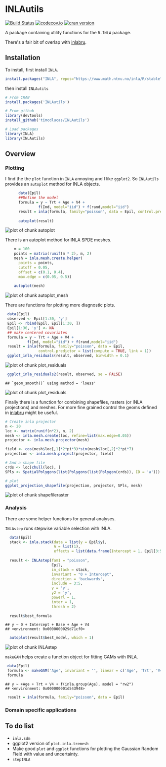 INLAutils
==========

[![Build Status](https://travis-ci.org/timcdlucas/INLAutils.svg)](https://travis-ci.org/timcdlucas/INLAutils)
[![codecov.io](https://codecov.io/github/timcdlucas/INLAutils/coverage.svg?branch=master)](https://codecov.io/github/timcdlucas/INLAutils?branch=master)
[![cran version](http://www.r-pkg.org/badges/version/INLAutils)](https://cran.rstudio.com/web/packages/INLAutls) 


A package containing utility functions for the `R-INLA` package.

There's a fair bit of overlap with [inlabru](http://www.github.com/fbachl/inlabru).


Installation
-------------

To install, first install `INLA`.


```r
install.packages("INLA", repos="https://www.math.ntnu.no/inla/R/stable")
```

then install `INLAutils`


```r
# From CRAN
install.packages('INLAutils')

# From github
library(devtools)
install_github('timcdlucas/INLAutils')

# Load packages
library(INLA)
library(INLAutils)
```





Overview
--------




### Plotting


I find the the `plot` function in `INLA` annoying and I like `ggplot2`.
So `INLAutils` provides an `autoplot` method for INLA objects.


```r
      data(Epil)
      ##Define the model
      formula = y ~ Trt + Age + V4 +
               f(Ind, model="iid") + f(rand,model="iid")
      result = inla(formula, family="poisson", data = Epil, control.predictor = list(compute = TRUE))
     
      autoplot(result)
```

![plot of chunk autoplot](figure/autoplot-1.png)


There is an autoplot method for INLA SPDE meshes.


```r
    m = 100
    points = matrix(runif(m * 2), m, 2)
    mesh = inla.mesh.create.helper(
      points = points,
      cutoff = 0.05,
      offset = c(0.1, 0.4),
      max.edge = c(0.05, 0.5))
    
    autoplot(mesh)
```

![plot of chunk autoplot_mesh](figure/autoplot_mesh-1.png)


There are functions for plotting more diagnostic plots.


```r
 data(Epil)
 observed <- Epil[1:30, 'y']
 Epil <- rbind(Epil, Epil[1:30, ])
 Epil[1:30, 'y'] <- NA
 ## make centered covariates
 formula = y ~ Trt + Age + V4 +
          f(Ind, model="iid") + f(rand,model="iid")
 result = inla(formula, family="poisson", data = Epil,
               control.predictor = list(compute = TRUE, link = 1))
 ggplot_inla_residuals(result, observed, binwidth = 0.1)
```

![plot of chunk plot_residuals](figure/plot_residuals-1.png)

```r
 ggplot_inla_residuals2(result, observed, se = FALSE)
```

```
## `geom_smooth()` using method = 'loess'
```

![plot of chunk plot_residuals](figure/plot_residuals-2.png)

Finally there is a function for combining shapefiles, rasters (or INLA projections) and meshes.
For more fine grained control the geoms defined in [inlabru](http://www.github.com/fbachl/inlabru) might be useful.


```r
# Create inla projector
n <- 20
loc <- matrix(runif(n*2), n, 2)
mesh <- inla.mesh.create(loc, refine=list(max.edge=0.05))
projector <- inla.mesh.projector(mesh)

field <- cos(mesh$loc[,1]*2*pi*3)*sin(mesh$loc[,2]*2*pi*7)
projection <- inla.mesh.project(projector, field)

# And a shape file
crds <- loc[chull(loc), ]
SPls <- SpatialPolygons(list(Polygons(list(Polygon(crds)), ID = 'a')))

# plot
ggplot_projection_shapefile(projection, projector, SPls, mesh)
```

![plot of chunk shapefileraster](figure/shapefileraster-1.png)

### Analysis

There are some helper functions for general analyses.


`INLAstep` runs stepwise variable selection with INLA.


```r
  data(Epil)
  stack <- inla.stack(data = list(y = Epil$y),
                      A = list(1),
                      effects = list(data.frame(Intercept = 1, Epil[3:5])))
                      
  result <- INLAstep(fam1 = "poisson", 
                     Epil,
                     in_stack = stack,
                     invariant = "0 + Intercept",
                     direction = 'backwards',
                     include = 3:5,
                     y = 'y',
                     y2 = 'y',
                     powerl = 1,
                     inter = 1,
                     thresh = 2)
  
  result$best_formula
```

```
## y ~ 0 + Intercept + Base + Age + V4
## <environment: 0x0000000029d71cf0>
```

```r
  autoplot(result$best_model, which = 1)
```

![plot of chunk INLAstep](figure/INLAstep-1.png)



`makeGAM` helps create a function object for fitting GAMs with INLA.


```r
 data(Epil)
 formula <- makeGAM('Age', invariant = '', linear = c('Age', 'Trt', 'V4'), returnstring = FALSE)
 formula
```

```
## y ~ +Age + Trt + V4 + f(inla.group(Age), model = "rw2")
## <environment: 0x000000001d543948>
```

```r
 result = inla(formula, family="poisson", data = Epil)
```





### Domain specific applications



To do list
----------

* `inla.sdm`
* ggplot2 version of `plot.inla.tremesh`
* Make good `plot` and `ggplot` functions for plotting the Gaussian Random Field with value and uncertainty.
* `stepINLA`

